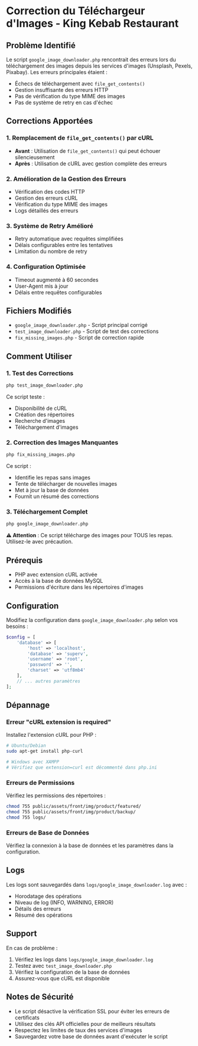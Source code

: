 # Correction du Téléchargeur d'Images - King Kebab Restaurant

## Problème Identifié

Le script `google_image_downloader.php` rencontrait des erreurs lors du téléchargement des images depuis les services d'images (Unsplash, Pexels, Pixabay). Les erreurs principales étaient :

- Échecs de téléchargement avec `file_get_contents()`
- Gestion insuffisante des erreurs HTTP
- Pas de vérification du type MIME des images
- Pas de système de retry en cas d'échec

## Corrections Apportées

### 1. Remplacement de `file_get_contents()` par cURL

- **Avant** : Utilisation de `file_get_contents()` qui peut échouer silencieusement
- **Après** : Utilisation de cURL avec gestion complète des erreurs

### 2. Amélioration de la Gestion des Erreurs

- Vérification des codes HTTP
- Gestion des erreurs cURL
- Vérification du type MIME des images
- Logs détaillés des erreurs

### 3. Système de Retry Amélioré

- Retry automatique avec requêtes simplifiées
- Délais configurables entre les tentatives
- Limitation du nombre de retry

### 4. Configuration Optimisée

- Timeout augmenté à 60 secondes
- User-Agent mis à jour
- Délais entre requêtes configurables

## Fichiers Modifiés

- `google_image_downloader.php` - Script principal corrigé
- `test_image_downloader.php` - Script de test des corrections
- `fix_missing_images.php` - Script de correction rapide

## Comment Utiliser

### 1. Test des Corrections

```bash
php test_image_downloader.php
```

Ce script teste :
- Disponibilité de cURL
- Création des répertoires
- Recherche d'images
- Téléchargement d'images

### 2. Correction des Images Manquantes

```bash
php fix_missing_images.php
```

Ce script :
- Identifie les repas sans images
- Tente de télécharger de nouvelles images
- Met à jour la base de données
- Fournit un résumé des corrections

### 3. Téléchargement Complet

```bash
php google_image_downloader.php
```

**⚠️ Attention** : Ce script télécharge des images pour TOUS les repas. Utilisez-le avec précaution.

## Prérequis

- PHP avec extension cURL activée
- Accès à la base de données MySQL
- Permissions d'écriture dans les répertoires d'images

## Configuration

Modifiez la configuration dans `google_image_downloader.php` selon vos besoins :

```php
$config = [
    'database' => [
        'host' => 'localhost',
        'database' => 'superv',
        'username' => 'root',
        'password' => '',
        'charset' => 'utf8mb4'
    ],
    // ... autres paramètres
];
```

## Dépannage

### Erreur "cURL extension is required"

Installez l'extension cURL pour PHP :
```bash
# Ubuntu/Debian
sudo apt-get install php-curl

# Windows avec XAMPP
# Vérifiez que extension=curl est décommenté dans php.ini
```

### Erreurs de Permissions

Vérifiez les permissions des répertoires :
```bash
chmod 755 public/assets/front/img/product/featured/
chmod 755 public/assets/front/img/product/backup/
chmod 755 logs/
```

### Erreurs de Base de Données

Vérifiez la connexion à la base de données et les paramètres dans la configuration.

## Logs

Les logs sont sauvegardés dans `logs/google_image_downloader.log` avec :
- Horodatage des opérations
- Niveau de log (INFO, WARNING, ERROR)
- Détails des erreurs
- Résumé des opérations

## Support

En cas de problème :
1. Vérifiez les logs dans `logs/google_image_downloader.log`
2. Testez avec `test_image_downloader.php`
3. Vérifiez la configuration de la base de données
4. Assurez-vous que cURL est disponible

## Notes de Sécurité

- Le script désactive la vérification SSL pour éviter les erreurs de certificats
- Utilisez des clés API officielles pour de meilleurs résultats
- Respectez les limites de taux des services d'images
- Sauvegardez votre base de données avant d'exécuter le script
